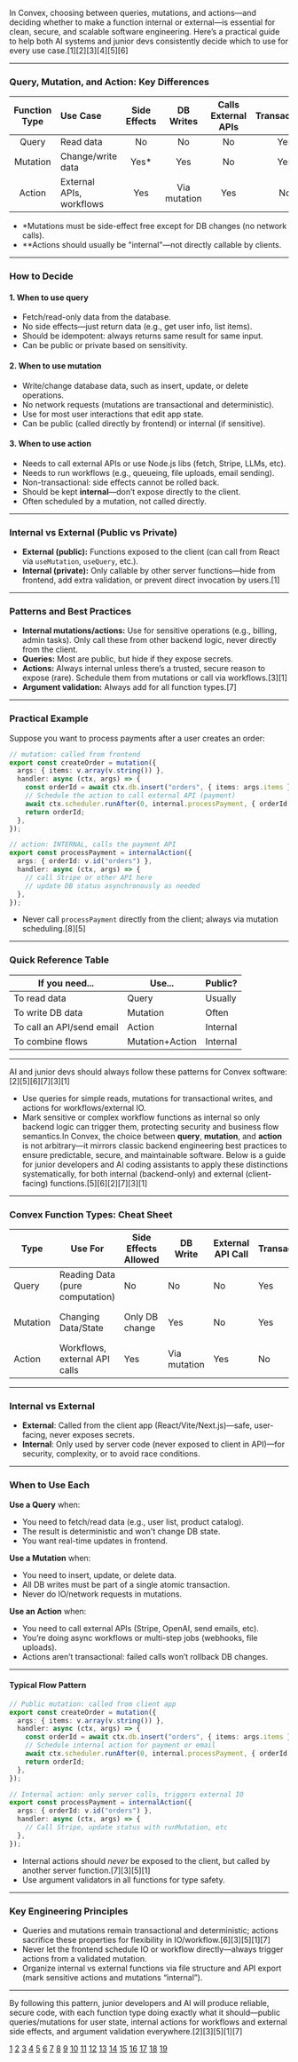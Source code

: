 In Convex, choosing between queries, mutations, and actions—and deciding whether to make a function internal or external—is essential for clean, secure, and scalable software engineering. Here’s a practical guide to help both AI systems and junior devs consistently decide which to use for every use case.[1][2][3][4][5][6]

---

### Query, Mutation, and Action: Key Differences

| Function Type | Use Case                 | Side Effects |  DB Writes   | Calls External APIs | Transactional | Public/Private | Realtime |
| :-----------: | :----------------------- | :----------: | :----------: | :-----------------: | :-----------: | :------------: | :------: |
|     Query     | Read data                |      No      |      No      |         No          |      Yes      | Usually Public |   Yes    |
|   Mutation    | Change/write data        |    Yes\*     |     Yes      |         No          |      Yes      | Public/Private |   Yes    |
|    Action     | External APIs, workflows |     Yes      | Via mutation |         Yes         |      No       |  Private\*\*   |    No    |

- \*Mutations must be side-effect free except for DB changes (no network calls).
- \*\*Actions should usually be "internal"—not directly callable by clients.

---

### How to Decide

#### 1. When to use **query**

- Fetch/read-only data from the database.
- No side effects—just return data (e.g., get user info, list items).
- Should be idempotent: always returns same result for same input.
- Can be public or private based on sensitivity.

#### 2. When to use **mutation**

- Write/change database data, such as insert, update, or delete operations.
- No network requests (mutations are transactional and deterministic).
- Use for most user interactions that edit app state.
- Can be public (called directly by frontend) or internal (if sensitive).

#### 3. When to use **action**

- Needs to call external APIs or use Node.js libs (fetch, Stripe, LLMs, etc).
- Needs to run workflows (e.g., queueing, file uploads, email sending).
- Non-transactional: side effects cannot be rolled back.
- Should be kept **internal**—don’t expose directly to the client.
- Often scheduled by a mutation, not called directly.

---

### Internal vs External (Public vs Private)

- **External (public):** Functions exposed to the client (can call from React via `useMutation`, `useQuery`, etc.).
- **Internal (private):** Only callable by other server functions—hide from frontend, add extra validation, or prevent direct invocation by users.[1]

---

### Patterns and Best Practices

- **Internal mutations/actions:** Use for sensitive operations (e.g., billing, admin tasks). Only call these from other backend logic, never directly from the client.
- **Queries:** Most are public, but hide if they expose secrets.
- **Actions:** Always internal unless there’s a trusted, secure reason to expose (rare). Schedule them from mutations or call via workflows.[3][1]
- **Argument validation:** Always add for all function types.[7]

---

### Practical Example

Suppose you want to process payments after a user creates an order:

```typescript
// mutation: called from frontend
export const createOrder = mutation({
  args: { items: v.array(v.string()) },
  handler: async (ctx, args) => {
    const orderId = await ctx.db.insert("orders", { items: args.items });
    // Schedule the action to call external API (payment)
    await ctx.scheduler.runAfter(0, internal.processPayment, { orderId });
    return orderId;
  },
});

// action: INTERNAL, calls the payment API
export const processPayment = internalAction({
  args: { orderId: v.id("orders") },
  handler: async (ctx, args) => {
    // call Stripe or other API here
    // update DB status asynchronously as needed
  },
});
```

- Never call `processPayment` directly from the client; always via mutation scheduling.[8][5]

---

### Quick Reference Table

| If you need...            | Use...          | Public?  |
| ------------------------- | --------------- | -------- |
| To read data              | Query           | Usually  |
| To write DB data          | Mutation        | Often    |
| To call an API/send email | Action          | Internal |
| To combine flows          | Mutation+Action | Internal |

---

AI and junior devs should always follow these patterns for Convex software:[2][5][6][7][3][1]

- Use queries for simple reads, mutations for transactional writes, and actions for workflows/external IO.
- Mark sensitive or complex workflow functions as internal so only backend logic can trigger them, protecting security and business flow semantics.In Convex, the choice between **query**, **mutation**, and **action** is not arbitrary—it mirrors classic backend engineering best practices to ensure predictable, secure, and maintainable software. Below is a guide for junior developers and AI coding assistants to apply these distinctions systematically, for both internal (backend-only) and external (client-facing) functions.[5][6][2][7][3][1]

---

### Convex Function Types: Cheat Sheet

| Type     | Use For                         | Side Effects Allowed | DB Write     | External API Call | Transactional | Expose to Client?        |
| -------- | ------------------------------- | -------------------- | ------------ | ----------------- | ------------- | ------------------------ |
| Query    | Reading Data (pure computation) | No                   | No           | No                | Yes           | Yes, usually             |
| Mutation | Changing Data/State             | Only DB change       | Yes          | No                | Yes           | Yes/No (can be internal) |
| Action   | Workflows, external API calls   | Yes                  | Via mutation | Yes               | No            | No (internal only)       |

---

### Internal vs External

- **External**: Called from the client app (React/Vite/Next.js)—safe, user-facing, never exposes secrets.
- **Internal**: Only used by server code (never exposed to client in API)—for security, complexity, or to avoid race conditions.

---

### When to Use Each

**Use a Query** when:

- You need to fetch/read data (e.g., user list, product catalog).
- The result is deterministic and won't change DB state.
- You want real-time updates in frontend.

**Use a Mutation** when:

- You need to insert, update, or delete data.
- All DB writes must be part of a single atomic transaction.
- Never do IO/network requests in mutations.

**Use an Action** when:

- You need to call external APIs (Stripe, OpenAI, send emails, etc).
- You’re doing async workflows or multi-step jobs (webhooks, file uploads).
- Actions aren’t transactional: failed calls won’t rollback DB changes.

---

#### Typical Flow Pattern

```typescript
// Public mutation: called from client app
export const createOrder = mutation({
  args: { items: v.array(v.string()) },
  handler: async (ctx, args) => {
    const orderId = await ctx.db.insert("orders", { items: args.items });
    // Schedule internal action for payment or email
    await ctx.scheduler.runAfter(0, internal.processPayment, { orderId });
    return orderId;
  },
});

// Internal action: only server calls, triggers external IO
export const processPayment = internalAction({
  args: { orderId: v.id("orders") },
  handler: async (ctx, args) => {
    // Call Stripe, update status with runMutation, etc
  },
});
```

- Internal actions should _never_ be exposed to the client, but called by another server function.[7][3][5][1]
- Use argument validators in all functions for type safety.

---

### Key Engineering Principles

- Queries and mutations remain transactional and deterministic; actions sacrifice these properties for flexibility in IO/workflow.[6][3][5][1][7]
- Never let the frontend schedule IO or workflow directly—always trigger actions from a validated mutation.
- Organize internal vs external functions via file structure and API export (mark sensitive actions and mutations “internal”).

---

By following this pattern, junior developers and AI will produce reliable, secure code, with each function type doing exactly what it should—public queries/mutations for user state, internal actions for workflows and external side effects, and argument validation everywhere.[2][3][5][1][7]

[1](https://docs.convex.dev/functions/actions)
[2](https://docs.convex.dev/functions/mutation-functions)
[3](https://stack.convex.dev/ready-for-actions)
[4](https://docs.convex.dev/tutorial/actions)
[5](https://docs.convex.dev/understanding/)
[6](https://www.convex.dev/faq)
[7](https://docs.convex.dev/understanding/best-practices/)
[8](https://www.answeroverflow.com/m/1326606524243644509)
[9](https://docs.convex.dev/functions/query-functions)
[10](https://gist.github.com/srizvi/966e583693271d874bf65c2a95466339)
[11](https://hub.continue.dev/uinstinct/convex-rules)
[12](https://dev.to/convexchampions/transactional-email-in-convex-with-bluefox-and-aws-ses-4kpc)
[13](https://hub.continue.dev/ari-m/convex-rules)
[14](https://www.answeroverflow.com/c/1019350475847499849)
[15](https://www.answeroverflow.com/m/1134162924592705537)
[16](https://www.answeroverflow.com/m/1149747831066873856)
[17](https://www.convex.dev/typescript/core-concepts/functions-methods/typescript-return-type)
[18](https://blog.logrocket.com/using-convex-for-state-management/)
[19](https://www.cursorrules.org/article/convex-cursorrules-prompt-file)
